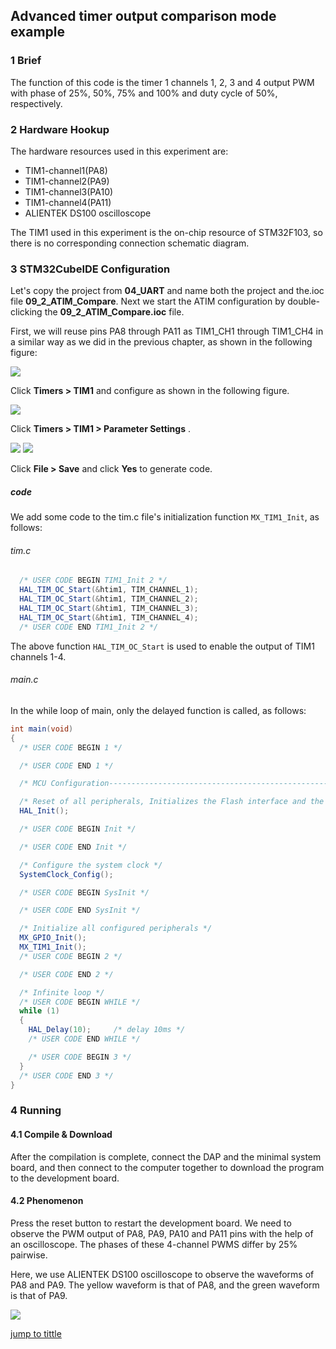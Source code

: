## Advanced timer output comparison mode example<a name="catalogue"></a>


### 1 Brief
The function of this code is the timer 1 channels 1, 2, 3 and 4 output PWM with phase of 25%, 50%, 75% and 100% and duty cycle of 50%, respectively.
### 2 Hardware Hookup
The hardware resources used in this experiment are:
+ TIM1-channel1(PA8)
+ TIM1-channel2(PA9)
+ TIM1-channel3(PA10)
+ TIM1-channel4(PA11)
+ ALIENTEK DS100 oscilloscope

The TIM1 used in this experiment is the on-chip resource of STM32F103, so there is no corresponding connection schematic diagram.

### 3 STM32CubeIDE Configuration


Let's copy the project from **04_UART** and name both the project and the.ioc file **09_2_ATIM_Compare**. Next we start the ATIM configuration by double-clicking the **09_2_ATIM_Compare.ioc** file.

First, we will reuse pins PA8 through PA11 as TIM1_CH1 through TIM1_CH4 in a similar way as we did in the previous chapter, as shown in the following figure:

![](../../1_docs/3_figures/09_2_ATIM_Compare/a5.png)


Click **Timers > TIM1** and configure as shown in the following figure.

![](../../1_docs/3_figures/09_2_ATIM_Compare/a6.png)

Click **Timers > TIM1 > Parameter Settings** .

![](../../1_docs/3_figures/09_2_ATIM_Compare/a7.png)
![](../../1_docs/3_figures/09_2_ATIM_Compare/a8.png)

Click **File > Save** and click **Yes** to generate code.

##### code
We add some code to the tim.c file's initialization function ``MX_TIM1_Init``, as follows:
###### tim.c
```c#
  /* USER CODE BEGIN TIM1_Init 2 */
  HAL_TIM_OC_Start(&htim1, TIM_CHANNEL_1);
  HAL_TIM_OC_Start(&htim1, TIM_CHANNEL_2);
  HAL_TIM_OC_Start(&htim1, TIM_CHANNEL_3);
  HAL_TIM_OC_Start(&htim1, TIM_CHANNEL_4);
  /* USER CODE END TIM1_Init 2 */
```
The above function ``HAL_TIM_OC_Start`` is used to enable the output of TIM1 channels 1-4.

###### main.c
In the while loop of main, only the delayed function is called, as follows:
```c#
int main(void)
{
  /* USER CODE BEGIN 1 */

  /* USER CODE END 1 */

  /* MCU Configuration--------------------------------------------------------*/

  /* Reset of all peripherals, Initializes the Flash interface and the Systick. */
  HAL_Init();

  /* USER CODE BEGIN Init */

  /* USER CODE END Init */

  /* Configure the system clock */
  SystemClock_Config();

  /* USER CODE BEGIN SysInit */

  /* USER CODE END SysInit */

  /* Initialize all configured peripherals */
  MX_GPIO_Init();
  MX_TIM1_Init();
  /* USER CODE BEGIN 2 */

  /* USER CODE END 2 */

  /* Infinite loop */
  /* USER CODE BEGIN WHILE */
  while (1)
  {
    HAL_Delay(10);     /* delay 10ms */
    /* USER CODE END WHILE */

    /* USER CODE BEGIN 3 */
  }
  /* USER CODE END 3 */
}
```


### 4 Running
#### 4.1 Compile & Download
After the compilation is complete, connect the DAP and the minimal system board, and then connect to the computer together to download the program to the development board.
#### 4.2 Phenomenon
Press the reset button to restart the development board. We need to observe the PWM output of PA8, PA9, PA10 and PA11 pins with the help of an oscilloscope. The phases of these 4-channel PWMS differ by 25% pairwise.

Here, we use ALIENTEK DS100 oscilloscope to observe the waveforms of PA8 and PA9. The yellow waveform is that of PA8, and the green waveform is that of PA9.

![](../../1_docs/3_figures/09_2_ATIM_Compare/a22.png)

[jump to tittle](#catalogue)

